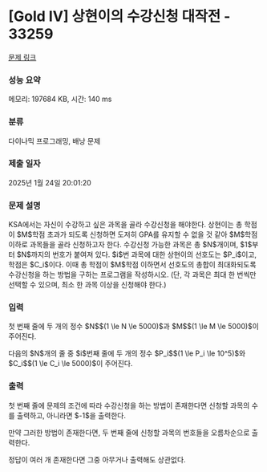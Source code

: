 # [Gold IV] 상현이의 수강신청 대작전 - 33259 

[문제 링크](https://www.acmicpc.net/problem/33259) 

### 성능 요약

메모리: 197684 KB, 시간: 140 ms

### 분류

다이나믹 프로그래밍, 배낭 문제

### 제출 일자

2025년 1월 24일 20:01:20

### 문제 설명

<p>KSA에서는 자신이 수강하고 싶은 과목을 골라 수강신청을 해야한다. 상현이는 총 학점이 $M$학점 초과가 되도록 신청하면 도저히 GPA를 유지할 수 없을 것 같아 $M$학점 이하로 과목들을 골라 신청하고자 한다. 수강신청 가능한 과목은 총 $N$개이며, $1$부터 $N$까지의 번호가 붙여져 있다. $i$번 과목에 대한 상현이의 선호도는 $P_i$이고, 학점은 $C_i$이다. 이때 총 학점이 $M$학점 이하면서 선호도의 총합이 최대화되도록 수강신청을 하는 방법을 구하는 프로그램을 작성하시오. (단, 각 과목은 최대 한 번씩만 선택할 수 있으며, 최소 한 과목 이상을 신청해야 한다.)</p>

### 입력 

 <p>첫 번째 줄에 두 개의 정수 $N$$(1 \le N \le 5000)$과 $M$$(1 \le M \le 5000)$이 주어진다.</p>

<p>다음의 $N$개의 줄 중 $i$번째 줄에 두 개의 정수 $P_i$$(1 \le P_i \le 10^5)$와 $C_i$$(1 \le C_i \le 5000)$이 주어진다.</p>

### 출력 

 <p>첫 번째 줄에 문제의 조건에 따라 수강신청을 하는 방법이 존재한다면 신청할 과목의 수를 출력하고, 아니라면 $-1$을 출력한다.</p>

<p>만약 그러한 방법이 존재한다면, 두 번째 줄에 신청할 과목의 번호들을 오름차순으로 출력한다.</p>

<p>정답이 여러 개 존재한다면 그중 아무거나 출력해도 상관없다.</p>

